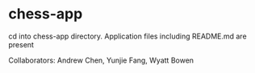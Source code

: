# chess-app

cd into chess-app directory. Application files including README.md are present

Collaborators: Andrew Chen, Yunjie Fang, Wyatt Bowen
